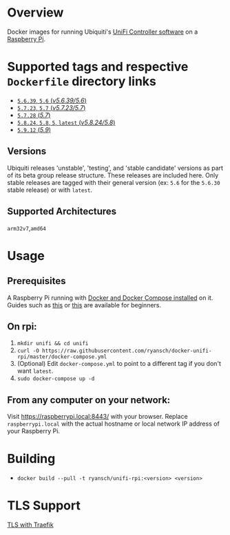 # Overview

Docker images for running Ubiquiti's [UniFi Controller software](https://www.ubnt.com/download/unifi/) on a [Raspberry Pi](https://www.raspberrypi.org/).

# Supported tags and respective `Dockerfile` directory links

- [`5.6.39`, `5.6` (*v5.6.39/5.6*)](https://github.com/ryansch/docker-unifi-rpi/blob/v5.6.39/5.6)
- [`5.7.23`, `5.7` (*v5.7.23/5.7*)](https://github.com/ryansch/docker-unifi-rpi/blob/v5.7.23/5.7)
- [`5.7.28` (*5.7*)](https://github.com/ryansch/docker-unifi-rpi/blob/master/5.7)
- [`5.8.24`, `5.8`, `5`, `latest` (*v5.8.24/5.8*)](https://github.com/ryansch/docker-unifi-rpi/blob/v5.8.24/5.8)
- [`5.9.12` (*5.9*)](https://github.com/ryansch/docker-unifi-rpi/blob/master/5.9)

## Versions
Ubiquiti releases 'unstable', 'testing', and 'stable candidate' versions as part of its beta group release structure.  These releases are included here.  Only stable releases are tagged with their general version (ex: `5.6` for the `5.6.30` stable release) or with `latest`.

## Supported Architectures
`arm32v7`,`amd64`

# Usage

## Prerequisites

A Raspberry Pi running with [Docker and Docker Compose installed](https://docs.docker.com/engine/installation/linux/docker-ce/debian/#install-using-the-convenience-script) on it. Guides such as [this](https://blog.alexellis.io/getting-started-with-docker-on-raspberry-pi/) or [this](https://blog.hypriot.com/getting-started-with-docker-and-mac-on-the-raspberry-pi/) are available for beginners.

## On rpi:

1. `mkdir unifi && cd unifi`
2. `curl -O https://raw.githubusercontent.com/ryansch/docker-unifi-rpi/master/docker-compose.yml`
3. (Optional) Edit `docker-compose.yml` to point to a different tag if you don't want `latest`.
4. `sudo docker-compose up -d`

## From any computer on your network:

Visit https://raspberrypi.local:8443/ with your browser. Replace `raspberrypi.local` with the actual hostname or local network IP address of your Raspberry Pi.

# Building
- `docker build --pull -t ryansch/unifi-rpi:<version> <version>`

# TLS Support
[TLS with Traefik](https://github.com/ryansch/docker-unifi-rpi/wiki/TLS-with-Traefik)
